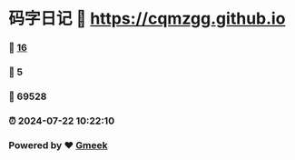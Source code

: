 # 码字日记 :link: https://cqmzgg.github.io 
### :page_facing_up: [16](https://cqmzgg.github.io/tag.html) 
### :speech_balloon: 5 
### :hibiscus: 69528 
### :alarm_clock: 2024-07-22 10:22:10 
### Powered by :heart: [Gmeek](https://github.com/Meekdai/Gmeek)
